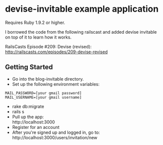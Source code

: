 # devise-invitable example application

Requires Ruby 1.9.2 or higher.

I borrowed the code from the following railscast and added devise invitable on top of it to learn how it works.

RailsCasts Episode #209: Devise (revised):
http://railscasts.com/episodes/209-devise-revised

## Getting Started
*   Go into the blog-invitable directory.
*   Set up the following environment variables:  
```
MAIL_PASSWORD=[your gmail password]  
MAIL_USERNAME=[your gmail username]
```  
*   rake db:migrate
*   rails s
*   Pull up the app:  
http://localhost:3000
*   Register for an account
*   After you're signed up and logged in, go to:  
http://localhost:3000/users/invitation/new
